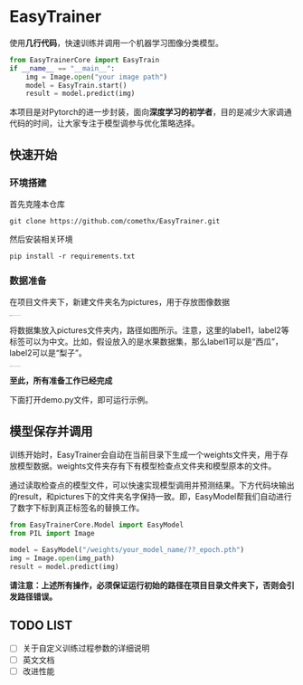 # EasyTrainer
使用**几行代码**，快速训练并调用一个机器学习图像分类模型。

```python
from EasyTrainerCore import EasyTrain
if __name__ == "__main__":
    img = Image.open("your image path")
    model = EasyTrain.start()
    result = model.predict(img)
```

本项目是对Pytorch的进一步封装，面向**深度学习的初学者**，目的是减少大家调通代码的时间，让大家专注于模型调参与优化策略选择。

## 快速开始

### 环境搭建

首先克隆本仓库

```
git clone https://github.com/comethx/EasyTrainer.git
```

然后安装相关环境

```
pip install -r requirements.txt
```

### 数据准备

在项目文件夹下，新建文件夹名为pictures，用于存放图像数据

<img src="https://rufuspic.oss-cn-chengdu.aliyuncs.com/markdown_imgs/image-20220331212737090.png" alt="image-20220331212737090" style="zoom: 10%;" />

将数据集放入pictures文件夹内，路径如图所示。注意，这里的label1，label2等标签可以为中文。比如，假设放入的是水果数据集，那么label1可以是“西瓜”，label2可以是“梨子”。

<img src="https://rufuspic.oss-cn-chengdu.aliyuncs.com/markdown_imgs/image-20220331213621738.png" alt="image-20220331213621738" style="zoom: 10%;" />

**至此，所有准备工作已经完成**

下面打开demo.py文件，即可运行示例。

## 模型保存并调用

训练开始时，EasyTrainer会自动在当前目录下生成一个weights文件夹，用于存放模型数据。weights文件夹存有下有模型检查点文件夹和模型原本的文件。

通过读取检查点的模型文件，可以快速实现模型调用并预测结果。下方代码块输出的result，和pictures下的文件夹名字保持一致。即，EasyModel帮我们自动进行了数字下标到真正标签名的替换工作。

```python
from EasyTrainerCore.Model import EasyModel
from PIL import Image

model = EasyModel("/weights/your_model_name/??_epoch.pth")
img = Image.open(img_path)
result = model.predict(img)
```

**请注意：上述所有操作，必须保证运行初始的路径在项目目录文件夹下，否则会引发路径错误。**

## TODO LIST

- [ ] 关于自定义训练过程参数的详细说明
- [ ] 英文文档
- [ ] 改进性能
